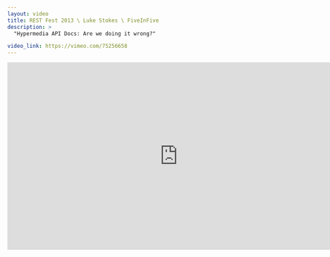 ```yaml
---
layout: video
title: REST Fest 2013 \ Luke Stokes \ FiveInFive
description: >
  "Hypermedia API Docs: Are we doing it wrong?"

video_link: https://vimeo.com/75256658
---
```

<iframe src="https://player.vimeo.com/video/75256658?title=0&byline=0&portrait=0&badge=0&autopause=0&player_id=0" width="772" height="426" frameborder="0" title="REST Fest 2013 \ Luke Stokes \ FiveInFive" webkitallowfullscreen mozallowfullscreen allowfullscreen></iframe>